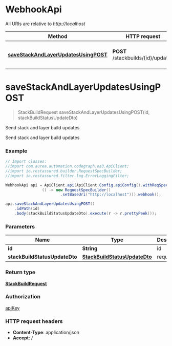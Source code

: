 # WebhookApi

All URIs are relative to *http://localhost*

Method | HTTP request | Description
------------- | ------------- | -------------
[**saveStackAndLayerUpdatesUsingPOST**](WebhookApi.md#saveStackAndLayerUpdatesUsingPOST) | **POST** /stackbuilds/{id}/updates | Send stack and layer build updates


<a name="saveStackAndLayerUpdatesUsingPOST"></a>
# **saveStackAndLayerUpdatesUsingPOST**
> StackBuildRequest saveStackAndLayerUpdatesUsingPOST(id, stackBuildStatusUpdateDto)

Send stack and layer build updates

Send stack and layer build updates

### Example
```java
// Import classes:
//import com.aurea.automation.codegraph.oa3.ApiClient;
//import io.restassured.builder.RequestSpecBuilder;
//import io.restassured.filter.log.ErrorLoggingFilter;

WebhookApi api = ApiClient.api(ApiClient.Config.apiConfig().withReqSpecSupplier(
                () -> new RequestSpecBuilder()
                        .setBaseUri("http://localhost"))).webhook();

api.saveStackAndLayerUpdatesUsingPOST()
    .idPath(id)
    .body(stackBuildStatusUpdateDto).execute(r -> r.prettyPeek());
```

### Parameters

Name | Type | Description  | Notes
------------- | ------------- | ------------- | -------------
 **id** | **String**| id |
 **stackBuildStatusUpdateDto** | [**StackBuildStatusUpdateDto**](StackBuildStatusUpdateDto.md)| requestDto |

### Return type

[**StackBuildRequest**](StackBuildRequest.md)

### Authorization

[apiKey](../README.md#apiKey)

### HTTP request headers

 - **Content-Type**: application/json
 - **Accept**: */*

